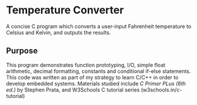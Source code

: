 # Temperature Converter
A concise C program which converts a user-input Fahrenheit temperature to Celsius and Kelvin, and outputs the results.

## Purpose
This program demonstrates function prototyping, I/O, simple float arithmetic, decimal formatting, constants and conditional if-else statements.
This code was written as part of my strategy to learn C/C++ in order to develop embedded systems. Materials studied include *C Primer PLus (6th ed.)* by Stephen Prata, and W3Schools C tutorial series (w3schools.in/c-tutorial)
